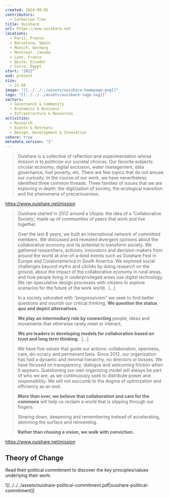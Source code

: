 ```yaml
---
created: 2024-08-05
contributors:
  - Catherine Tran
title: Ouishare
url: https://www.ouishare.net
locations:
  - Paris, France
  - Barcelona, Spain
  - Munich, Germany
  - Montreal, Canada
  - Lyon, France
  - Quito, Ecuador
  - Cairo, Egypt
start: "2012"
end: present
size:
  - 21-50
image: "[[../../../assets/ouishare-homepage.png]]"
logo: "[[../../../assets/ouishare-logo.svg]]"
sectors:
  - Governance & Community
  - Economics & Business
  - Infrastructure & Resources
activities:
  - Research
  - Events & Retreats
  - Design, Development & Innovation
cohere: true
metadata_version: "1"
---
```

>Ouishare is a collective of reflection and experimentation whose mission is to politicize our societal choices. Our favorite subjects: circular economy, digital exclusion, water management, data governance, fuel poverty, etc. There are few topics that do not arouse our curiosity. In the course of our work, we have nevertheless identified three common threads. Three families of issues that we are exploring in depth: the digitization of society, the ecological transition and the phenomena of precariousness.

https://www.ouishare.net/mission

>Ouishare started in 2012 around a Utopia: the idea of a ‘Collaborative Society’, made up of communities of peers that work and live together.
>
>Over the last 8 years, we built an international network of committed members. We discussed and revealed divergent opinions about the collaborative economy and its potential to transform society. We gathered researchers, activists, innovators and decision-makers from around the world at one-of-a-kind events such as Ouishare Fest in Europe and Colaboramerica in South America. We explored social challenges beyond myths and clichés by doing research on the ground, about the impact of the collaborative economy in rural areas, and how people living in underprivileged areas use digital technology. We ran speculative design processes with citizens to explore scenarios for the future of the work world.  [...]
>
>In a society saturated with _“progressivism”_ we seek to find better questions and nourish our critical thinking. **We question the status quo and depict alternatives.**   
>
>**We play an intermediary role by connecting** people, ideas and movements that otherwise rarely meet or interact.  
>
>**We are leaders in developing models for collaboration based on trust and long term thinking.**  [...]
>
>We have five values that guide our actions: collaboration, openness, care, do-ocracy and permanent beta. Since 2012, our organization has had a dynamic and minimal hierarchy, no directors or bosses. We have focused on transparency, dialogue and welcoming friction when it appears. Questioning our own organizing model will always be part of who we are, as we continuously seek to distribute power and responsibility. We will not succumb to the dogma of optimization and efficiency as an end.   
>
>**More than ever, we believe that collaboration and care for the commons** will help us reclaim a world that is slipping through our fingers.   
>
>Slowing down, deepening and remembering instead of accelerating, skimming the surface and reinventing.   
>
>**Rather than chasing a vision, we walk with conviction.**

https://www.ouishare.net/mission

## Theory of Change

Read their political commitment to discover the key principles/values underlying their work:

![[../../../assets/ouishare-political-commitment.pdf|ouishare-political-commitment]]










